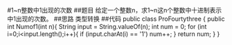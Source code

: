 #1~n整数中1出现的次数
##题目
给定一个整数n，求1~n这n个整数中十进制表示中1出现的次数。
##思路
类型转换
##代码
    public class ProFourtythree {
        public int Numof1(int n){
            String input = String.valueOf(n);
            int num = 0;
            for (int i=0;i<input.length();i++){
                if (input.charAt(i) == '1')
                    num++;
            }
            return num;
        }
    }